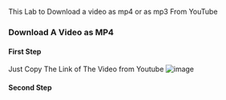 This Lab to Download a video as mp4 or as mp3 From YouTube
### Download A Video as MP4
#### First Step
Just Copy The Link of The Video from Youtube
![image](https://github.com/Ephraim-Hedia/Embedded_Linux_Diploma_Team_C1/assets/74508494/a14861b2-5ae9-4ae6-8d23-df98dd74b87c)
#### Second Step




